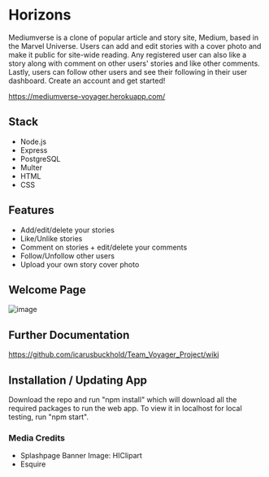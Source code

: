 # Horizons

Mediumverse is a clone of popular article and story site, Medium, based in the Marvel Universe. Users can add and edit stories with a cover photo and make it public for site-wide reading. Any registered user can also like a story along with comment on other users' stories and like other comments. Lastly, users can follow other users and see their following 
in their user dashboard. Create an account and get started!

https://mediumverse-voyager.herokuapp.com/

## Stack
   - Node.js
   - Express
   - PostgreSQL
   - Multer
   - HTML
   - CSS

## Features
   - Add/edit/delete your stories
   - Like/Unlike stories
   - Comment on stories + edit/delete your comments
   - Follow/Unfollow other users
   - Upload your own story cover photo

## Welcome Page
![image](https://user-images.githubusercontent.com/74396674/120566200-60d53280-c3d4-11eb-8360-afeb7b2a786e.png)

## Further Documentation
https://github.com/icarusbuckhold/Team_Voyager_Project/wiki

## Installation / Updating App
Download the repo and run "npm install" which will download all the required packages to run the web app. To view it in localhost for local testing, run "npm start".

### Media Credits
   - Splashpage Banner Image: HIClipart
   - Esquire

